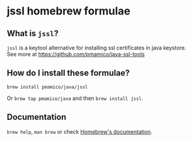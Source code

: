 # jssl homebrew formulae

## What is `jssl`?

`jssl` is a keytool alternative for installing ssl certificates in java keystore.  
See more at https://github.com/pmamico/java-ssl-tools

## How do I install these formulae?

`brew install pmamico/java/jssl`

Or `brew tap pmamico/java` and then `brew install jssl`.

## Documentation

`brew help`, `man brew` or check [Homebrew's documentation](https://docs.brew.sh).
